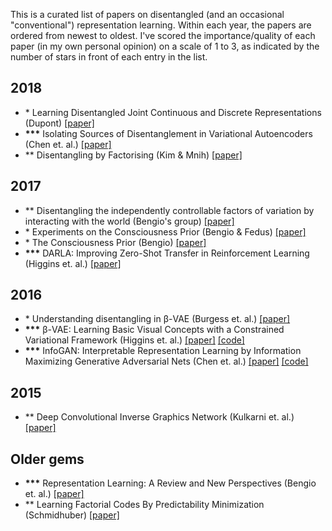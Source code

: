 This is a curated list of papers on disentangled (and an occasional "conventional") representation learning. Within each year, the papers are ordered from newest to oldest. I've scored the importance/quality of each paper (in my own personal opinion) on a scale of 1 to 3, as indicated by the number of stars in front of each entry in the list.

## 2018 

* \* Learning Disentangled Joint Continuous and Discrete Representations (Dupont) [[paper]](https://arxiv.org/abs/1804.00104)
* __***__ Isolating Sources of Disentanglement in Variational Autoencoders (Chen et. al.) [[paper]](https://arxiv.org/abs/1802.04942v2)
* ** Disentangling by Factorising (Kim & Mnih) [[paper]](https://arxiv.org/abs/1802.05983)
 
## 2017

* ** Disentangling the independently controllable factors of variation by interacting with the world (Bengio's group) [[paper]](https://arxiv.org/abs/1802.09484) 
* \* Experiments on the Consciousness Prior (Bengio & Fedus) [[paper]](https://ai-on.org/pdf/bengio-consciousness-prior.pdf)
* \* The Consciousness Prior (Bengio) [[paper]](https://arxiv.org/abs/1709.08568)
* __***__ DARLA: Improving Zero-Shot Transfer in Reinforcement Learning (Higgins et. al.) [[paper]](https://arxiv.org/abs/1707.08475)

## 2016

* \* Understanding disentangling in β-VAE (Burgess et. al.) [[paper]](https://arxiv.org/abs/1804.03599)
* __***__ β-VAE: Learning Basic Visual Concepts with a Constrained Variational Framework (Higgins et. al.) [[paper]](https://openreview.net/forum?id=Sy2fzU9gl) [[code]](https://github.com/sootlasten/beta-vae)
* __***__ InfoGAN: Interpretable Representation Learning by Information Maximizing Generative Adversarial Nets (Chen et. al.) [[paper]](https://arxiv.org/abs/1606.03657) [[code]](https://github.com/openai/InfoGAN) 

## 2015

* ** Deep Convolutional Inverse Graphics Network (Kulkarni et. al.) [[paper]](https://arxiv.org/abs/1503.03167)

## Older gems

* __***__ Representation Learning: A Review and New Perspectives (Bengio et. al.) [[paper]](https://arxiv.org/abs/1206.5538?context=cs)
* ** Learning Factorial Codes By Predictability Minimization (Schmidhuber) [[paper]](https://www.mitpressjournals.org/doi/pdf/10.1162/neco.1992.4.6.863)
